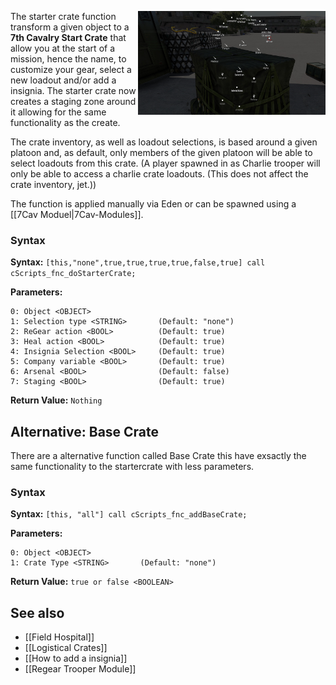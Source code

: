 <img align="right" width="300" height="166" src="https://github.com/7Cav/cScripts/blob/main/resourses/wikigfx/Starter_Crate.png">The starter crate function transform a given object to a **7th Cavalry Start Crate** that allow you at the start of a mission, hence the name, to customize your gear, select a new loadout and/or add a insignia. The starter crate now creates a staging zone around it allowing for the same functionality as the create.

The crate inventory, as well as loadout selections, is based around a given platoon and, as default, only members of the given platoon will be able to select loadouts from this crate. (A player spawned in as Charlie trooper will only be able to access a charlie crate loadouts. (This does not affect the crate inventory, jet.))

The function is applied manually via Eden or can be spawned using a [[7Cav Moduel|7Cav-Modules]].

### Syntax
**Syntax:** `[this,"none",true,true,true,true,false,true] call cScripts_fnc_doStarterCrate;`

**Parameters:**
```
0: Object <OBJECT>
1: Selection type <STRING>       (Default: "none")
2: ReGear action <BOOL>          (Default: true)
3: Heal action <BOOL>            (Default: true)
4: Insignia Selection <BOOL>     (Default: true)
5: Company variable <BOOL>       (Default: true)
6: Arsenal <BOOL>                (Default: false)
7: Staging <BOOL>                (Default: true)
```
**Return Value:** ```Nothing```

## Alternative: Base Crate
There are a alternative function called Base Crate this have exsactly the same functionality to the startercrate with less parameters.

### Syntax
**Syntax:** `[this, "all"] call cScripts_fnc_addBaseCrate;`

**Parameters:**
```
0: Object <OBJECT>
1: Crate Type <STRING>       (Default: "none")
```

**Return Value:** ```true or false <BOOLEAN>```

## See also
* [[Field Hospital]]
* [[Logistical Crates]]
* [[How to add a insignia]]
* [[Regear Trooper Module]]